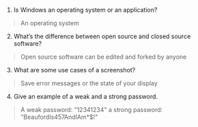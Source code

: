 1. Is Windows an operating system or an application?
> An operating system
2. What’s the difference between open source and closed source software?
> Open source software can be edited and forked by anyone
3. What are some use cases of a screenshot?
> Save error messages or the state of your display
4. Give an example of a weak and a strong password.
> A weak password: "12341234" a strong password: "BeaufordIs457AndIAm*$!"
